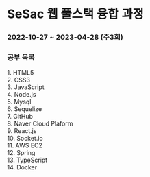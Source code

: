 <h1> SeSac 웹 풀스택 융합 과정 </h1>

<h3> 2022-10-27 ~ 2023-04-28 (주3회) </h3>

<h3> 공부 목록 </h3>
1. HTML5<br>
2. CSS3<br>
3. JavaScript<br>
4. Node.js<br>
5. Mysql<br>
6. Sequelize<br>
7. GitHub<br>
8. Naver Cloud Plaform<br>
9. React.js<br>
10. Socket.io<br>
11. AWS EC2<br>
12. Spring<br>
13. TypeScript<br>
14. Docker<br>
